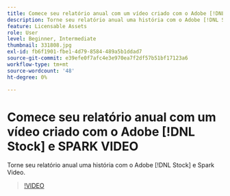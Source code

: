 ```yaml
---
title: Comece seu relatório anual com um vídeo criado com o Adobe [!DNL Stock] e SPARK VIDEO
description: Torne seu relatório anual uma história com o Adobe [!DNL Stock] e SPARK VIDEO
feature: Licensable Assets
role: User
level: Beginner, Intermediate
thumbnail: 331808.jpg
exl-id: fb6f1901-fbe1-4d79-8584-489a5b1ddad7
source-git-commit: e39efe0f7afc4e3e970ea7f2df57b51bf17123a6
workflow-type: tm+mt
source-wordcount: '48'
ht-degree: 0%

---
```


# Comece seu relatório anual com um vídeo criado com o Adobe [!DNL Stock] e SPARK VIDEO

Torne seu relatório anual uma história com o Adobe [!DNL Stock] e Spark Video.

>[!VIDEO](https://video.tv.adobe.com/v/331808?hidetitle=true)
